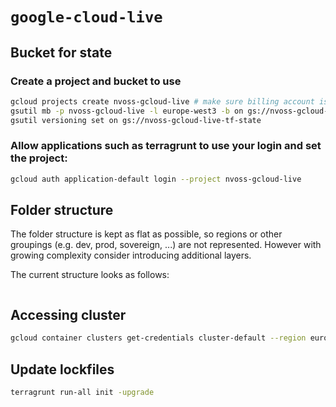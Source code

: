 # `google-cloud-live`

## Bucket for state

### Create a project and bucket to use

```bash
gcloud projects create nvoss-gcloud-live # make sure billing account is attached
gsutil mb -p nvoss-gcloud-live -l europe-west3 -b on gs://nvoss-gcloud-live-tf-state
gsutil versioning set on gs://nvoss-gcloud-live-tf-state
```

### Allow applications such as terragrunt to use your login and set the project:

```bash
gcloud auth application-default login --project nvoss-gcloud-live
```

## Folder structure

The folder structure is kept as flat as possible, so regions or other groupings (e.g. dev, prod, sovereign, ...) are not represented.
However with growing complexity consider introducing additional layers.

The current structure looks as follows:
```
```

## Accessing cluster
```bash
gcloud container clusters get-credentials cluster-default --region europe-west3 --project nvoss-mycorp-shared-dev
```

## Update lockfiles

```bash
terragrunt run-all init -upgrade
```
